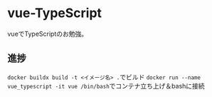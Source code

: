 # vue-TypeScript

vueでTypeScriptのお勉強。

## 進捗

`docker buildx build -t <イメージ名> .`でビルド
`docker run --name vue_typescript -it vue /bin/bash`でコンテナ立ち上げ＆bashに接続
